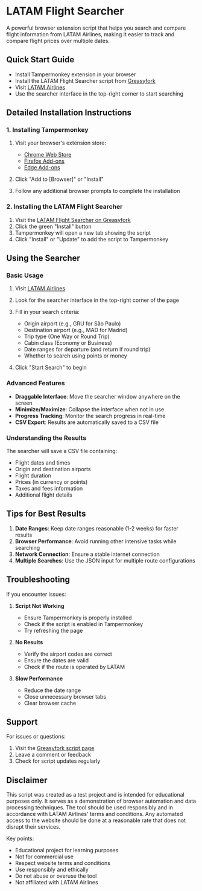 # LATAM Flight Searcher

A powerful browser extension script that helps you search and compare flight information from LATAM Airlines, making it easier to track and compare flight prices over multiple dates.

## Quick Start Guide

- Install Tampermonkey extension in your browser
- Install the LATAM Flight Searcher script from [Greasyfork](https://greasyfork.org/en/scripts/528484-latam-flight-searcher)
- Visit [LATAM Airlines](https://www.latamairlines.com)
- Use the searcher interface in the top-right corner to start searching

## Detailed Installation Instructions

### 1. Installing Tampermonkey

1. Visit your browser's extension store:
   - [Chrome Web Store](https://chrome.google.com/webstore/detail/tampermonkey/dhdgffkkebhmkfjojejmpbldmpobfkfo)
   - [Firefox Add-ons](https://addons.mozilla.org/en-US/firefox/addon/tampermonkey/)
   - [Edge Add-ons](https://microsoftedge.microsoft.com/addons/detail/tampermonkey/iikmkjmpaadaobahmlepeloendndfphd)

2. Click "Add to [Browser]" or "Install"
3. Follow any additional browser prompts to complete the installation

### 2. Installing the LATAM Flight Searcher

1. Visit the [LATAM Flight Searcher on Greasyfork](https://greasyfork.org/en/scripts/528484-latam-flight-searcher)
2. Click the green "Install" button
3. Tampermonkey will open a new tab showing the script
4. Click "Install" or "Update" to add the script to Tampermonkey

## Using the Searcher

### Basic Usage

1. Visit [LATAM Airlines](https://www.latamairlines.com)
2. Look for the searcher interface in the top-right corner of the page
3. Fill in your search criteria:
   - Origin airport (e.g., GRU for São Paulo)
   - Destination airport (e.g., MAD for Madrid)
   - Trip type (One Way or Round Trip)
   - Cabin class (Economy or Business)
   - Date ranges for departure (and return if round trip)
   - Whether to search using points or money

4. Click "Start Search" to begin

### Advanced Features

- **Draggable Interface**: Move the searcher window anywhere on the screen
- **Minimize/Maximize**: Collapse the interface when not in use
- **Progress Tracking**: Monitor the search progress in real-time
- **CSV Export**: Results are automatically saved to a CSV file

### Understanding the Results

The searcher will save a CSV file containing:
- Flight dates and times
- Origin and destination airports
- Flight duration
- Prices (in currency or points)
- Taxes and fees information
- Additional flight details

## Tips for Best Results

1. **Date Ranges**: Keep date ranges reasonable (1-2 weeks) for faster results
2. **Browser Performance**: Avoid running other intensive tasks while searching
3. **Network Connection**: Ensure a stable internet connection
4. **Multiple Searches**: Use the JSON input for multiple route configurations

## Troubleshooting

If you encounter issues:

1. **Script Not Working**
   - Ensure Tampermonkey is properly installed
   - Check if the script is enabled in Tampermonkey
   - Try refreshing the page

2. **No Results**
   - Verify the airport codes are correct
   - Ensure the dates are valid
   - Check if the route is operated by LATAM

3. **Slow Performance**
   - Reduce the date range
   - Close unnecessary browser tabs
   - Clear browser cache

## Support

For issues or questions:
1. Visit the [Greasyfork script page](https://greasyfork.org/en/scripts/528484-latam-flight-searcher)
2. Leave a comment or feedback
3. Check for script updates regularly

## Disclaimer

This script was created as a test project and is intended for educational purposes only. It serves as a demonstration of browser automation and data processing techniques. The tool should be used responsibly and in accordance with LATAM Airlines' terms and conditions. Any automated access to the website should be done at a reasonable rate that does not disrupt their services.

Key points:
- Educational project for learning purposes
- Not for commercial use
- Respect website terms and conditions
- Use responsibly and ethically
- Do not abuse or overuse the tool
- Not affiliated with LATAM Airlines 